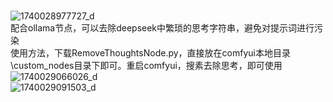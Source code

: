 <br>![1740028977727_d](https://github.com/user-attachments/assets/1e4bf316-9910-479a-bdf0-ec97820defba)
<br>配合ollama节点，可以去除deepseek中繁琐的思考字符串，避免对提示词进行污染
<br>使用方法，下载RemoveThoughtsNode.py，直接放在comfyui本地目录\custom_nodes目录下即可。重启comfyui，搜素去除思考，即可使用
<br>![1740029066026_d](https://github.com/user-attachments/assets/76ccdcdd-0ec1-4e80-bbf6-9b209d9fc53f)
<br>![1740029091503_d](https://github.com/user-attachments/assets/d7e8c723-3f0f-4488-8015-fa9c9bf84bd1)


